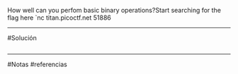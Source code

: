 How well can you perfom basic binary operations?Start searching for the flag here `nc titan.picoctf.net 51886

------------------
#Solución 
```
```

---------------
#Notas 
#referencias 